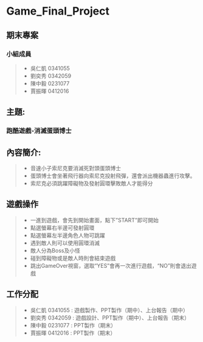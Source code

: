 # Game_Final_Project
## 期末專案
### 小組成員
> * 吳仁凱 0341055
> * 劉奕秀 0342059
> * 陳中毅 0231077
> * 賈振暉 0412016

## 主題:
### 跑酷遊戲-消滅蛋頭博士

## 內容簡介:
> - 音速小子索尼克要消滅死對頭蛋頭博士
> - 蛋頭博士會坐著飛行器向索尼克投射飛彈，還會派出機器蟲進行攻擊。
> - 索尼克必須跳躍障礙物及發射圓環擊敗敵人才能得分

## 遊戲操作
> - 一進到遊戲，會先到開始畫面，點下”START”即可開始
> - 點選螢幕右半邊可發射圓環
> - 點選螢幕左半邊角色人物可跳躍
> - 遇到敵人則可以使用圓環消滅
> - 敵人分為Boss及小怪
> - 碰到障礙物或是敵人時則會結束遊戲
> - 跳出GameOver視窗，選取“YES”會再一次進行遊戲，“NO”則會退出遊戲

## 工作分配
> * 吳仁凱 0341055 : 遊戲製作、PPT製作（期中）、上台報告（期中）
> * 劉奕秀 0342059 : 遊戲設計、PPT製作（期中）、上台報告（期末）
> * 陳中毅 0231077 : PPT製作（期末）
> * 賈振暉 0412016 : PPT製作（期末）
